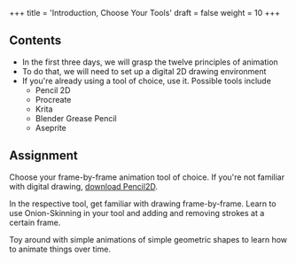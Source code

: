 +++
title = 'Introduction, Choose Your Tools'
draft = false
weight = 10 
+++

## Contents

- In the first three days, we will grasp the twelve principles of animation
- To do that, we will need to set up a digital 2D drawing environment 
- If you're already using a tool of choice, use it. Possible tools include
  - Pencil 2D
  - Procreate
  - Krita
  - Blender Grease Pencil
  - Aseprite

## Assignment

Choose your frame-by-frame animation tool of choice. If you're not familiar with digital drawing, [download Pencil2D](https://www.pencil2d.org/download/).

In the respective tool, get familiar with drawing frame-by-frame. Learn to use Onion-Skinning in your tool and adding and removing strokes at a certain frame.

Toy around with simple animations of simple geometric shapes to learn how to animate things over time. 